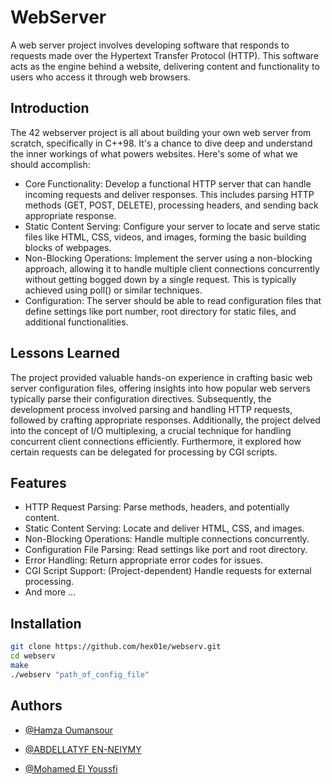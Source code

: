 
# WebServer

A web server project involves developing software that responds to requests made over the Hypertext Transfer Protocol (HTTP). This software acts as the engine behind a website, delivering content and functionality to users who access it through web browsers.


## Introduction

The 42 webserver project is all about building your own web server from scratch, specifically in C++98. It's a chance to dive deep and understand the inner workings of what powers websites. Here's some of what we should accomplish:

+ Core Functionality: Develop a functional HTTP server that can handle incoming requests and deliver responses. This includes parsing HTTP methods (GET, POST, DELETE), processing headers, and sending back appropriate response.
+ Static Content Serving: Configure your server to locate and serve static files like HTML, CSS, videos, and images, forming the basic building blocks of webpages.
+ Non-Blocking Operations: Implement the server using a non-blocking approach, allowing it to handle multiple client connections concurrently without getting bogged down by a single request. This is typically achieved using poll() or similar techniques.
+ Configuration: The server should be able to read configuration files that define settings like port number, root directory for static files, and additional functionalities.
## Lessons Learned

The project provided valuable hands-on experience in crafting basic web server configuration files, offering insights into how popular web servers typically parse their configuration directives. Subsequently, the development process involved parsing and handling HTTP requests, followed by crafting appropriate responses. Additionally, the project delved into the concept of I/O multiplexing, a crucial technique for handling concurrent client connections efficiently. Furthermore, it explored how certain requests can be delegated for processing by CGI scripts.
## Features

- HTTP Request Parsing: Parse methods, headers, and potentially content.
- Static Content Serving: Locate and deliver HTML, CSS, and images.
- Non-Blocking Operations: Handle multiple connections concurrently.
- Configuration File Parsing: Read settings like port and root directory.
- Error Handling: Return appropriate error codes for issues.
- CGI Script Support: (Project-dependent) Handle requests for external processing.
- And more ...
## Installation

```bash
git clone https://github.com/hex01e/webserv.git
cd webserv
make
./webserv "path_of_config_file"
```
## Authors

- [@Hamza Oumansour](https://github.com/hex01e)

- [@ABDELLATYF EN-NEIYMY](https://github.com/Abdlatif-20)

- [@Mohamed El Youssfi](https://github.com/SimoRedDevil)
